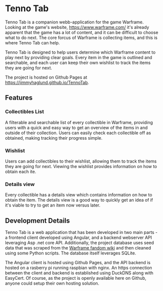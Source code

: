 # Tenno Tab

Tenno Tab is a companion webb-application for the game Warframe. Looking at the game's website, https://www.warframe.com/ it's already apparent that the game has a lot of content, and it can be difficult to choose what to do next. The core forcus of Warframe is collecting items, and this is where Tenno Tab can help.

Tenno Tab is designed to help users determine which Warframe content to play next by providing clear goals. Every item in the game is outlined and searchable, and each user can keep their own wishlist to track the items they are going for next.

The project is hosted on Github Pages at https://jimmyhaglund.github.io/TennoTab.

## Features

### Collectibles List

A filterable and searchable list of every collectible in Warframe, providing users with a quick and easy way to get an overview of the items in and outside of their collection. Users can easily check each collectible off as obtained, making tracking their progress simple.

### Wishlist

Users can add collectibles to their wishlist, allowing them to track the items they are going for next. Viewing the wishlist provides information on how to obtain each ite.

### Details view

Every collectible has a details view which contains information on how to obtain the item. The details view is a good way to quickly get an idea of if it's viable to try to get an item now versus later.

## Development Details

Tenno Tab is a web application that has been developed in two main parts - a frontend client developed using Angular, and a backend webserver API leveraging Asp .net core API. Additionally, the project database uses seed data that was scraped from the [Warframe fandom wiki](https://warframe.fandom.com/wiki/WARFRAME_Wiki) and then cleaned using some Python scripts. The database itself leverages SQLite.

The Angular client is hosted using Github Pages, and the API backend is hosted on a rasberry pi running raspbian with nginx. An https connection between the client and backend is established using DuckDNS along with EasyCert. Of course, as the project is openly available here on Github, anyone could setup their own hosting solution.
